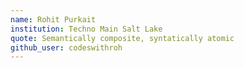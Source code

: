 ```yaml
---
name: Rohit Purkait
institution: Techno Main Salt Lake
quote: Semantically composite, syntatically atomic
github_user: codeswithroh
---
```

